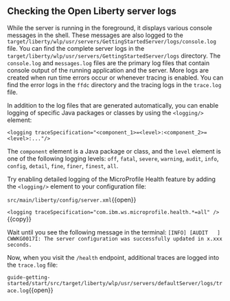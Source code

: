 ## Checking the Open Liberty server logs

While the server is running in the foreground, it displays various console messages in the shell. These messages are also logged to the `target/liberty/wlp/usr/servers/GettingStartedServer/logs/console.log` file. 
You can find the complete server logs in the  `target/liberty/wlp/usr/servers/GettingStartedServer/logs` directory. The `console.log` and `messages.log` files are the primary log files that contain console output of the running application and the server. More logs are created when run time errors occur or whenever tracing is enabled. You can find the error logs in the `ffdc` directory and the tracing logs in the `trace.log` file.


In addition to the log files that are generated automatically, you can enable logging of specific Java packages or classes by using the `<logging/>` element:

```
<logging traceSpecification="<component_1>=<level>:<component_2>=<level>:..."/>
```

The `component` element is a Java package or class, and the `level` element is one of the following logging levels: `off`, `fatal`, `severe`, `warning`, `audit`, `info`, `config`, `detail`, `fine`, `finer`, `finest`, `all`.

Try enabling detailed logging of the MicroProfile Health feature by adding the `<logging/>` element to your configuration file:

`src/main/liberty/config/server.xml`{{open}}

`<logging traceSpecification="com.ibm.ws.microprofile.health.*=all" />`{{copy}}

Wait until you see the following message in the terminal:
`[INFO] [AUDIT   ] CWWKG0017I: The server configuration was successfully updated in x.xxx seconds.`

Now, when you visit the `/health` endpoint, additional traces are logged into the `trace.log` file:

`guide-getting-started/start/src/target/liberty/wlp/usr/servers/defaultServer/logs/trace.log`{{open}}

